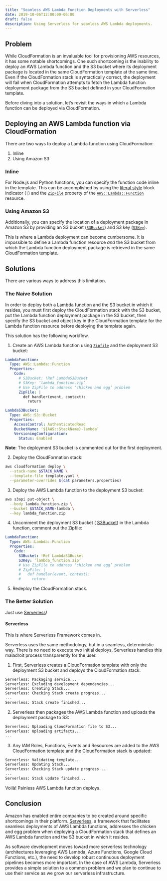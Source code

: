 ```yaml
---
title: "Seamless AWS Lambda Function Deployments with Serverless"
date: 2019-10-06T12:00:00-06:00
draft: false
description: Using Serverless for seamless AWS Lambda deployments.
---
```


## Problem
While CloudFormation is an invaluable tool for provisioning AWS resources, it has some notable shortcomings. One such shortcoming is the inability to deploy an AWS Lambda function and the S3 bucket where its deployment package is located in the same CloudFormation template at the same time. Even if the CloudFormation stack is syntactically correct, the deployment will fail when CloudFormation attempts to fetch the Lambda function deployment package from the S3 bucket defined in your CloudFormation template.

Before diving into a solution, let’s revisit the ways in which a Lambda function can be deployed via CloudFormation.

## Deploying an AWS Lambda function via CloudFormation
There are two ways to deploy a Lambda function using CloudFormation:
1. Inline
2. Using Amazon S3

### Inline
For Node.js and Python functions, you can specify the function code inline in the template. This can be accomplished by using the [literal style](https://yaml.org/spec/1.2/spec.html#id2795688) block indicator (`|`) and the [`ZipFile`](https://docs.aws.amazon.com/AWSCloudFormation/latest/UserGuide/aws-properties-lambda-function-code.html#cfn-lambda-function-code-zipfile) property of the [`AWS::Lambda::Function`](https://docs.aws.amazon.com/AWSCloudFormation/latest/UserGuide/aws-resource-lambda-function.html#cfn-lambda-function-code) resource.

### Using Amazon S3
Additionally, you can specify the location of a deployment package in Amazon S3 by providing an S3 bucket ([`S3Bucket`](https://docs.aws.amazon.com/AWSCloudFormation/latest/UserGuide/aws-properties-lambda-function-code.html#cfn-lambda-function-code-s3bucket)) and S3 key ([`S3Key`](https://docs.aws.amazon.com/AWSCloudFormation/latest/UserGuide/aws-properties-lambda-function-code.html#cfn-lambda-function-code-s3key)).

This is where a Lambda deployment can become cumbersome. It is impossible to define a Lambda function resource *and* the S3 bucket from which the Lambda function deployment package is retrieved in the same CloudFormation template.

## Solutions
There are various ways to address this limitation.

### The Naive Solution
In order to deploy both a Lambda function and the S3 bucket in which it resides, you must first deploy the CloudFormation stack with the S3 bucket, put the Lambda function deployment package in the S3 bucket, then specify the S3 bucket and object key in the CloudFormation template for the Lambda function resource before deploying the template again.

This solution has the following workflow.

1. Create an AWS Lambda function using [`Zipfile`](https://docs.aws.amazon.com/AWSCloudFormation/latest/UserGuide/aws-properties-lambda-function-code.html#cfn-lambda-function-code-zipfile) and the deployment S3 bucket:

```yaml
LambdaFunction:
  Type: AWS::Lambda::Function
  Properties:
    Code:
      # S3Bucket: !Ref LambdaS3Bucket
      # S3Key: ‘lambda_function.zip’
      # Use ZipFile to address ‘chicken and egg’ problem
      ZipFile: |
        def handler(event, context):
          return

LambdaS3Bucket:
  Type: AWS::S3::Bucket
  Properties:
    AccessControl: AuthenticatedRead
    BucketName: ‘${AWS::StackName}-lambda’
    VersioningConfiguration:
      Status: Enabled
```

**Note**: The deployment S3 bucket is commented out for the first deployment.

2. Deploy the CloudFormation stack:

```bash
aws cloudformation deploy \
  --stack-name $STACK_NAME \
  --template-file template.yaml \
  --parameter-overrides $(cat parameters.properties)
```

3. Deploy the AWS Lambda function to the deployment S3 bucket:

```bash
aws s3api put-object \
  --body lambda_function.zip \
  --bucket $STACK_NAME-lambda \
  --key lambda_function.zip
```

4. Uncomment the deployment S3 bucket ( [S3Bucket](https://docs.aws.amazon.com/AWSCloudFormation/latest/UserGuide/aws-properties-lambda-function-code.html#cfn-lambda-function-code-s3bucket)) in the Lambda function, comment out the Zipfile:

```yaml
LambdaFunction:
  Type: AWS::Lambda::Function
  Properties:
    Code:
      S3Bucket: !Ref LambdaS3Bucket
      S3Key: ‘lambda_function.zip’
      # Use ZipFile to address ‘chicken and egg’ problem
      # ZipFile: |
      #   def handler(event, context):
      #     return
```

5. Redeploy the CloudFormation stack.

### The Better Solution
Just use [Serverless](https://serverless.com/)!

#### Serverless
This is where Serverless Framework comes in.

Serverless uses the same methodology, but in a seamless, deterministic way. There is no need to execute two initial deploys, Serverless handles this maladroit process transparently for the user.

1. First, Serverless creates a CloudFormation template with only the deployment S3 bucket and deploys the CloudFormation stack:

```bash
Serverless: Packaging service...
Serverless: Excluding development dependencies...
Serverless: Creating Stack...
Serverless: Checking Stack create progress...
...
Serverless: Stack create finished...
```

2. Serverless then packages the AWS Lambda function and uploads the deployment package to S3:

```bash
Serverless: Uploading CloudFormation file to S3...
Serverless: Uploading artifacts...
...
```

3. Any IAM Roles, Functions, Events and Resources are added to the AWS CloudFormation template and the CloudFormation stack is updated:

```bash
Serverless: Validating template...
Serverless: Updating Stack...
Serverless: Checking Stack update progress...
...
Serverless: Stack update finished...
```

Voilà! Painless AWS Lambda function deploys.

## Conclusion
Amazon has enabled entire companies to be created around specific shortcomings in their platform. [Serverless](https://serverless.com/), a framework that facilitates seamless deployments of AWS Lambda functions, addresses the chicken and egg problem when deploying a CloudFormation stack that defines an AWS Lambda function and the S3 bucket in which it resides.

As software development moves toward more serverless technology (architectures leveraging AWS Lambda, Azure Functions, Google Cloud Functions, etc.), the need to develop robust continuous deployment pipelines becomes more important. In the case of AWS Lambda, Serverless provides a simple solution to a common problem and we plan to continue to use their service as we grow our serverless infrastructure.
